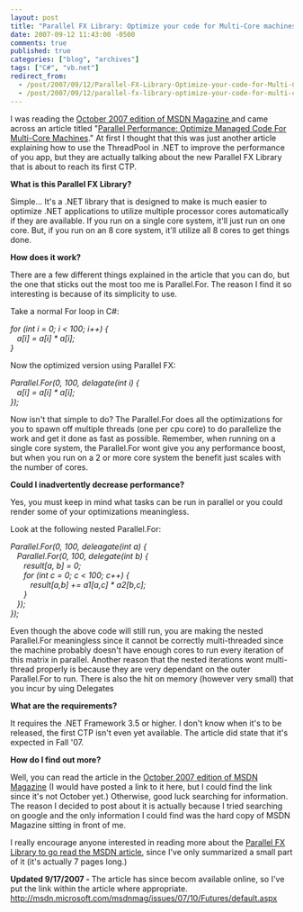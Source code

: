 ```yaml
---
layout: post
title: "Parallel FX Library: Optimize your code for Multi-Core machines"
date: 2007-09-12 11:43:00 -0500
comments: true
published: true
categories: ["blog", "archives"]
tags: ["C#", "vb.net"]
redirect_from: 
  - /post/2007/09/12/Parallel-FX-Library-Optimize-your-code-for-Multi-Core-machines
  - /post/2007/09/12/parallel-fx-library-optimize-your-code-for-multi-core-machines
---
```

<!-- more -->
<p>I was reading the <a href="http://msdn.microsoft.com/msdnmag/issues/07/10/">October 2007 edition of MSDN Magazine </a>and came across an article titled "<a href="http://msdn.microsoft.com/msdnmag/issues/07/10/Futures/default.aspx">Parallel Performance: Optimize Managed Code For Multi-Core Machines</a>." At first I thought that this was just another article explaining how to use the ThreadPool in .NET to improve the performance of you app, but they are actually talking about the new Parallel FX Library that is about to reach its first CTP.</p>
<p><strong>What is this Parallel FX Library?</strong></p>
<p>Simple... It's a .NET library that is designed to make is much easier to optimize .NET applications to utilize multiple processor cores automatically if they are available. If you run on a single core system, it'll just run on one core. But, if you run on an 8 core system, it'll utilize all 8 cores to get things done.</p>
<p><strong>How does it work?</strong></p>
<p>There are a few different things explained in the article that you can do, but the one that sticks out the most too me is Parallel.For. The reason I find it so interesting is because of its simplicity to use.</p>
<p>Take a normal For loop in C#:</p>
<p><em>for (int i = 0; i &lt; 100; i++) {<br />&nbsp;&nbsp; a[i] = a[i] * a[i];<br />}</em></p>
<p>Now the optimized version using Parallel FX:</p>
<p><em>Parallel.For(0, 100, delagate(int i) {<br />&nbsp;&nbsp; a[i] = a[i] * a[i];<br />});</em></p>
<p>Now isn't that simple to do? The Parallel.For does all the optimizations for you to spawn off multiple threads (one per cpu core) to do parallelize the work and get it done as fast as possible. Remember, when running on a single core system, the Parallel.For wont give you any performance boost, but when you run on a 2 or more core system the benefit just scales with the number of cores.</p>
<p><strong>Could I inadvertently decrease performance?</strong></p>
<p>Yes, you must keep in mind what tasks can be run in parallel or you could render some of your optimizations meaningless.</p>
<p>Look at the following nested Parallel.For:</p>
<p><em>Parallel.For(0, 100, deleagate(int a) {<br />&nbsp;&nbsp; Parallel.For(0, 100, delegate(int b) {<br />&nbsp;&nbsp;&nbsp;&nbsp;&nbsp; result[a, b] = 0;<br />&nbsp;&nbsp;&nbsp;&nbsp;&nbsp; for (int c = 0; c &lt; 100; c++) {<br />&nbsp;&nbsp;&nbsp;&nbsp;&nbsp;&nbsp;&nbsp;&nbsp; result[a,b] += a1[a,c] * a2[b,c];<br />&nbsp;&nbsp;&nbsp;&nbsp;&nbsp; }<br />&nbsp;&nbsp; });<br />});</em></p>
<p>Even though the above code will still run, you are making the nested Parallel.For meaningless since it cannot be correctly multi-threaded since the machine probably doesn't have enough cores to run every iteration of this matrix in parallel. Another reason that the nested iterations wont multi-thread properly is because they are very dependant on the outer Parallel.For to run. There is also the hit on memory (however very small) that you incur by uing Delegates</p>
<p><strong>What are the requirements?</strong></p>
<p>It requires the .NET Framework 3.5 or higher. I don't know when it's to be released, the first CTP isn't even yet available. The article did state that it's expected in Fall '07.</p>
<p><strong>How do I find out more?</strong></p>
<p>Well, you can read the article in the <a href="http://msdn.microsoft.com/msdnmag/issues/07/10/">October 2007 edition of MSDN Magazine</a> (I would have posted a link to it here, but I could find the link since it's not October yet.) Otherwise, good luck searching for information. The reason I decided to post about it is actually because I tried searching on google and the only information I could find was the hard copy of MSDN Magazine sitting in front of me.</p>
<p>I really encourage anyone interested in reading more about the <a href="http://msdn.microsoft.com/msdnmag/issues/07/10/Futures/default.aspx">Parallel FX Library to go read the MSDN article</a>, since I've only summarized a small part of it (it's actually 7 pages long.)</p>
<p><strong>Updated 9/17/2007 - </strong>The article has since becom available online, so I've put the link within the article where appropriate. <a href="http://msdn.microsoft.com/msdnmag/issues/07/10/Futures/default.aspx">http://msdn.microsoft.com/msdnmag/issues/07/10/Futures/default.aspx</a></p>
